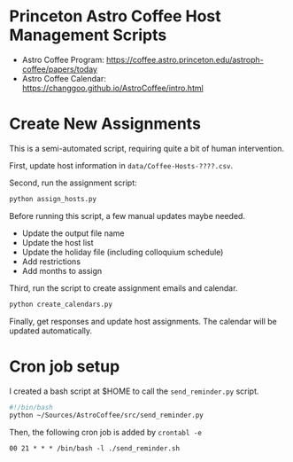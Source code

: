 # Princeton Astro Coffee Host Management Scripts

* Astro Coffee Program: https://coffee.astro.princeton.edu/astroph-coffee/papers/today
* Astro Coffee Calendar: https://changgoo.github.io/AstroCoffee/intro.html

# Create New Assignments

This is a semi-automated script, requiring quite a bit of human intervention.

First, update host information in `data/Coffee-Hosts-????.csv`.

Second, run the assignment script:

```sh
python assign_hosts.py
```

Before running this script, a few manual updates maybe needed.
* Update the output file name
* Update the host list
* Update the holiday file (including colloquium schedule)
* Add restrictions
* Add months to assign

Third, run the script to create assignment emails and calendar.

```sh
python create_calendars.py
```

Finally, get responses and update host assignments. The calendar will be updated automatically.


# Cron job setup

I created a bash script at $HOME to call the `send_reminder.py` script.

```sh
#!/bin/bash
python ~/Sources/AstroCoffee/src/send_reminder.py
```

Then, the following cron job is added by `crontabl -e`
```
00 21 * * * /bin/bash -l ./send_reminder.sh
```
